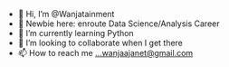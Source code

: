 - 👋 Hi, I’m @Wanjatainment
- 👀 Newbie here: enroute Data Science/Analysis Career 
- 🌱 I’m currently learning Python 
- 💞️ I’m looking to collaborate when I get there
- 📫 How to reach me ...wanjaajanet@gmail.com


<!---
Wanjatainment/Wanjatainment is a ✨ special ✨ repository because its `README.md` (this file) appears on your GitHub profile.
You can click the Preview link to take a look at your changes.
--->
